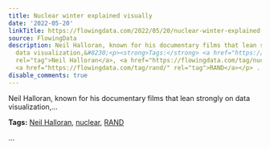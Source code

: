 ```yaml
---
title: Nuclear winter explained visually
date: '2022-05-20'
linkTitle: https://flowingdata.com/2022/05/20/nuclear-winter-explained-visually/
source: FlowingData
description: Neil Halloran, known for his documentary films that lean strongly on
  data visualization,&#8230;<p><strong>Tags:</strong> <a href="https://flowingdata.com/tag/neil-halloran/"
  rel="tag">Neil Halloran</a>, <a href="https://flowingdata.com/tag/nuclear/" rel="tag">nuclear</a>,
  <a href="https://flowingdata.com/tag/rand/" rel="tag">RAND</a></p> ...
disable_comments: true
---
```

Neil Halloran, known for his documentary films that lean strongly on data visualization,&#8230;<p><strong>Tags:</strong> <a href="https://flowingdata.com/tag/neil-halloran/" rel="tag">Neil Halloran</a>, <a href="https://flowingdata.com/tag/nuclear/" rel="tag">nuclear</a>, <a href="https://flowingdata.com/tag/rand/" rel="tag">RAND</a></p> ...